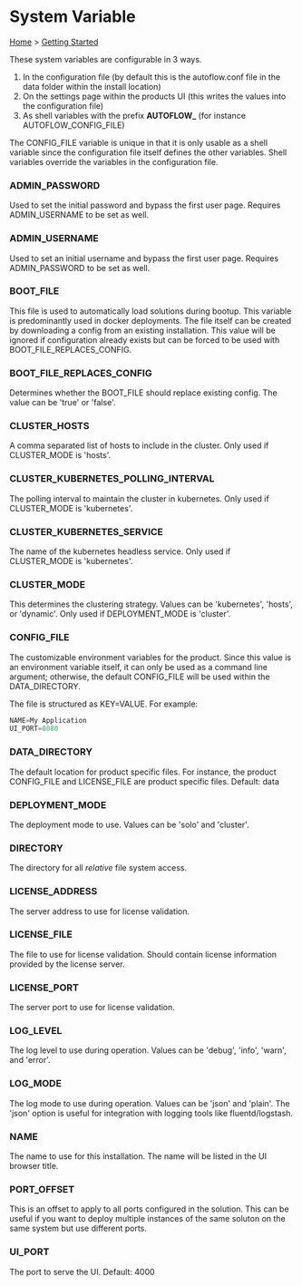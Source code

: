 # System Variable

[Home](../../Documentation) &gt; [Getting Started](https://www.notion.so/Getting-Started-6788b61843fb43ce9b7f643afa372d22)

These system variables are configurable in 3 ways.

1. In the configuration file (by default this is the autoflow.conf file in the data folder within the install location)
2. On the settings page within the products UI (this writes the values into the configuration file)
3. As shell variables with the prefix **AUTOFLOW_** (for instance AUTOFLOW_CONFIG_FILE)

The CONFIG_FILE variable is unique in that it is only usable as a shell variable since the configuration file itself defines the other variables. Shell variables override the variables in the configuration file.

### ADMIN_PASSWORD

Used to set the initial password and bypass the first user page. Requires ADMIN_USERNAME to be set as well.

### ADMIN_USERNAME

Used to set an initial username and bypass the first user page. Requires ADMIN_PASSWORD to be set as well.

### BOOT_FILE

This file is used to automatically load solutions during bootup. This variable is predominantly used in docker deployments. The file itself can be created by downloading a config from an existing installation. This value will be ignored if configuration already exists but can be forced to be used with BOOT_FILE_REPLACES_CONFIG.

### BOOT_FILE_REPLACES_CONFIG

Determines whether the BOOT_FILE should replace existing config. The value can be 'true' or 'false'.

### CLUSTER_HOSTS

A comma separated list of hosts to include in the cluster. Only used if CLUSTER_MODE is 'hosts'.

### CLUSTER_KUBERNETES_POLLING_INTERVAL

The polling interval to maintain the cluster in kubernetes. Only used if CLUSTER_MODE is 'kubernetes'.

### CLUSTER_KUBERNETES_SERVICE

The name of the kubernetes headless service. Only used if CLUSTER_MODE is 'kubernetes'.

### CLUSTER_MODE

This determines the clustering strategy. Values can be 'kubernetes', 'hosts', or 'dynamic'. Only used if DEPLOYMENT_MODE is 'cluster'.

### CONFIG_FILE

The customizable environment variables for the product. Since this value is an environment variable itself, it can only be used as a command line argument; otherwise, the default CONFIG_FILE will be used within the DATA_DIRECTORY.

The file is structured as KEY=VALUE. For example:

```jsx
NAME=My Application
UI_PORT=8080
```

### DATA_DIRECTORY

The default location for product specific files. For instance, the product CONFIG_FILE and LICENSE_FILE are product specific files. Default: data

### DEPLOYMENT_MODE

The deployment mode to use. Values can be 'solo' and 'cluster'.

### DIRECTORY

The directory for all *relative* file system access.

### LICENSE_ADDRESS

The server address to use for license validation.

### LICENSE_FILE

The file to use for license validation. Should contain license information provided by the license server.

### LICENSE_PORT

The server port to use for license validation.

### LOG_LEVEL

The log level to use during operation. Values can be 'debug', 'info', 'warn', and 'error'.

### LOG_MODE

The log mode to use during operation. Values can be 'json' and 'plain'. The 'json' option is useful for integration with logging tools like fluentd/logstash.

### NAME

The name to use for this installation. The name will be listed in the UI browser title.

### PORT_OFFSET

This is an offset to apply to all ports configured in the solution. This can be useful if you want to deploy multiple instances of the same soluton on the same system but use different ports.

### UI_PORT

The port to serve the UI. Default: 4000